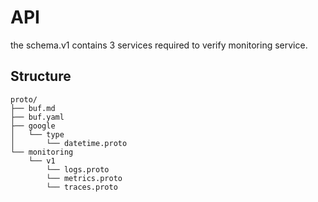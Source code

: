 # API

the schema.v1 contains 3 services required to verify monitoring service.

## Structure

```log
proto/
├── buf.md
├── buf.yaml
├── google
│   └── type
│       └── datetime.proto
└── monitoring
    └── v1
        └── logs.proto
        └── metrics.proto
        └── traces.proto
```
